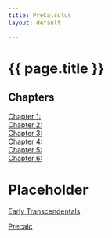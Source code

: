 ```yaml
---
title: PreCalculus
layout: default

---
```


# {{ page.title }}


## Chapters

[Chapter 1: ](/Chapters/chapter1.md)\
[Chapter 2: ](/Chapters/chapter2.md)\
[Chapter 3: ](/Chapters/chapter3.md)\
[Chapter 4: ](/Chapters/chapter4.md)\
[Chapter 5: ](/Chapters/chapter5.md)\
[Chapter 6: ](/Chapters/chapter6.md)


# Placeholder



<a href="/Early Transcendentals 9th.pdf" download>Early Transcendentals</a>

<a href="/Precalc 7th.pdf" download>Precalc</a>






<!--


Hey. Why are you poking around here. Stop.
-->